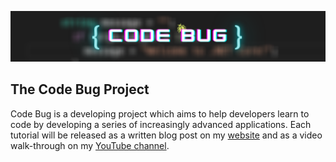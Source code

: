 ![Code Bug Art](https://github.com/erinnmclaughlin/erinnmclaughlin/blob/master/Cropped%20Code%20Bug%20Art%20(2).png)

## The Code Bug Project
Code Bug is a developing project which aims to help developers learn to code by developing a series of increasingly advanced applications. Each tutorial will be released as a written blog post on my [website](www.erinnmclaughlin.com) and as a video walk-through on my [YouTube channel](https://www.youtube.com/channel/UCy4M_NlMdP7a2TK2PNQioXQ).
